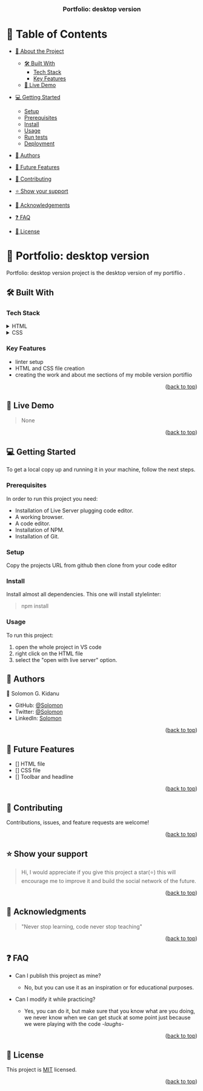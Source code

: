 <a name="readme-top"></a>

<div align="center">
  <h3><b>Portfolio: desktop version</b></h3>
</div>

# 📗 Table of Contents

- [📖 About the Project](#about-project)
  - [🛠 Built With](#built-with)
    - [Tech Stack](#tech-stack)
    - [Key Features](#key-features)
  - [🚀 Live Demo](#live-demo)
- [💻 Getting Started](#getting-started)
  - [Setup](#setup)
  - [Prerequisites](#prerequisites)
  - [Install](#install)
  - [Usage](#usage)
  - [Run tests](#run-tests)
  - [Deployment](#triangular_flag_on_post-deployment)
- [👥 Authors](#authors)
- [🔭 Future Features](#future-features)

- [🤝 Contributing](#contributing)
- [⭐️ Show your support](#support)
- [🙏 Acknowledgements](#acknowledgements)
- [❓ FAQ](#faq)
- [📝 License](#license)

# 📖 Portfolio: desktop version <a name="about-project"></a>

Portfolio: desktop version  project is the desktop version of my portiflio .

## 🛠 Built With <a name="built-with"></a>

### Tech Stack <a name="tech-stack"></a>

<details>
  <summary>HTML</summary>
  <ul>
    <li><a href="NA">NA</a></li>
  </ul>
</details>
<details>
  <summary>CSS</summary>
  <ul>
    <li><a href="NA">NA</a></li>
  </ul>
</details>

### Key Features <a name="key-features"></a>

- linter setup
- HTML and CSS file creation
- creating the work and about me sections of my mobile version portiflio
<p align="right">
(<a href="#readme-top">back to top</a>)</p>

## 🚀 Live Demo <a name="live-demo"></a>

  > None

  <p align="right">(<a href="#readme-top">back to top</a>)</p>

  ## 💻 Getting Started <a name="getting-started"></a>

  To get a local copy up and running it in your machine, follow the next steps.

  ### Prerequisites

  In order to run this project you need:

- Installation of Live Server plugging code editor.
- A working browser.
- A code editor.
- Installation of NPM.
- Installation of Git.
  
### Setup

Copy the projects URL from github then clone from your code editor

### Install

Install almost all dependencies.
This one will install stylelinter:

> npm install

### Usage

To run this project:
 1. open the whole project in VS code 
 2. right click on the HTML file
 3. select the "open with live server" option.


## 👥 Authors <a name="authors"></a>

👤 Solomon G. Kidanu

- GitHub: [@Solomon](https://github.com/solog0039)
- Twitter: [@Solomon](https://twitter.com/Solomon57320119)
- LinkedIn: [Solomon](www.linkedin.com/in/solomon-kidanu-62a994232)


<p align="right">(<a href="#readme-top">back to top</a>)</p>

## 🔭 Future Features <a name="future-features"></a>

- [] HTML file
- [] CSS file
- [] Toolbar and headline 

<p align="right">(<a href="#readme-top">back to top</a>)</p>

## 🤝 Contributing <a name="contributing"></a>

Contributions, issues, and feature requests are welcome!

<p align="right">(<a href="#readme-top">back to top</a>)</p>

## ⭐️ Show your support <a name="support"></a>

> Hi, I would appreciate if you give this project a star(⭐️) this will encourage me to improve it and build the social network of the future.

<p align="right">(<a href="#readme-top">back to top</a>)</p>

## 🙏 Acknowledgments <a name="acknowledgements"></a>

> "Never stop learning, code never stop teaching"

<p align="right">(<a href="#readme-top">back to top</a>)</p>

## ❓ FAQ <a name="faq"></a>

- Can I publish this project as mine?

  - No, but you can use it as an inspiration or for educational purposes.

- Can I modify it while practicing?

  - Yes, you can do it, but make sure that you know what are you doing, we never know when we can get stuck at some point just because we were playing with the code _-laughs-_

  <p align="right">(<a href="#readme-top">back to top</a>)</p>

## 📝 License <a name="license"></a>

This project is [MIT](./LICENSE) licensed.

<p align="right">(<a href="#readme-top">back to top</a>)</p>